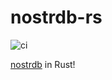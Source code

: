 
# nostrdb-rs

![ci](https://github.com/damus-io/nostrdb-rs/actions/workflows/rust.yml/badge.svg)

[nostrdb][nostrdb] in Rust!

[nostrdb]: https://github.com/damus-io/nostrdb
